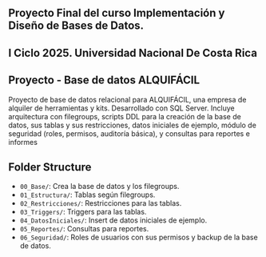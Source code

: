 ## Proyecto Final del curso Implementación y Diseño de Bases de Datos.
## I Ciclo 2025. Universidad Nacional De Costa Rica


## Proyecto - Base de datos ALQUIFÁCIL

Proyecto de base de datos relacional para ALQUIFÁCIL, una empresa de alquiler de herramientas y kits.
Desarrollado con SQL Server. Incluye arquitectura con filegroups, scripts DDL para la creación de la base de datos,
sus tablas y sus restricciones, datos iniciales de ejemplo, módulo de seguridad (roles, permisos, auditoría básica),
y consultas para reportes e informes

## Folder Structure
- `00_Base/`: Crea la base de datos y los filegroups.
- `01_Estructura/`: Tablas según filegroups.
- `02_Restricciones/`: Restricciones para las tablas.
- `03_Triggers/`: Triggers para las tablas.
- `04_DatosIniciales/`: Insert de datos iniciales de ejemplo.
- `05_Reportes/`: Consultas para reportes.
- `06_Seguridad/`: Roles de usuarios con sus permisos y backup de la base de datos.

